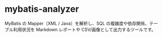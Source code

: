# mybatis-analyzer
MyBatis の Mapper（XML / Java）を解析し、SQL の複雑度や依存関係、テーブル利用状況を Markdown レポートや CSV/画像として出力するツールです。
